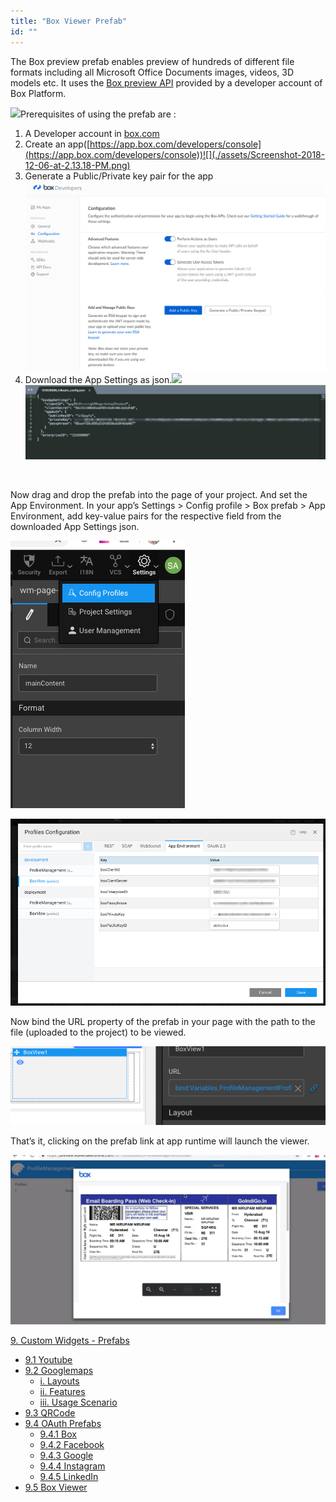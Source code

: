 ```yaml
---
title: "Box Viewer Prefab"
id: ""
---
```


The Box preview prefab enables preview of hundreds of different file formats including all Microsoft Office Documents images, videos, 3D models etc. It uses the [Box preview API](https://developer.box.com/docs/box-view) provided by a developer account of Box Platform.

[![](https://www.wavemaker.com./assets/Screenshot-2018-12-06-at-10.49.12-AM.png)](https://www.wavemaker.com./assets/Screenshot-2018-12-06-at-10.49.12-AM.png)Prerequisites of using the prefab are :

1. A Developer account in [box.com](https://developer.box.com/)
2. Create an app([https://app.box.com/developers/console](https://app.box.com/developers/console))![](./assets/Screenshot-2018-12-06-at-2.13.18-PM.png)
3. Generate a Public/Private key pair for the app ![](./assets/Screenshot-2018-12-06-at-2.15.18-PM.png)
4. Download the App Settings as json.![](./assets/Screenshot-2018-12-06-at-2.15.55-PM-1.png)![](./assets/skitch.png)

 

Now drag and drop the prefab into the page of your project. And set the App Environment. In your app’s Settings > Config profile > Box prefab > App Environment, add key-value pairs for the respective field from the downloaded App Settings json.

![](./assets/Screenshot-2018-12-06-at-3.27.56-PM.png)

![](./assets/Screenshot_2018-12-06_at_3_31_45_PM.png)

Now bind the URL property of the prefab in your page with the path to the file (uploaded to the project) to be viewed.

![](./assets/Screenshot-2018-12-06-at-3.26.34-PM.png)

That’s it, clicking on the prefab link at app runtime will launch the viewer.

![](./assets/Screenshot-2018-12-06-at-3.41.38-PM.png)

[9\. Custom Widgets - Prefabs](/learn/app-development/widgets/widget-library/#prefabs)

- [9.1 Youtube](/learn/app-development/widgets/prefab/youtube/)
- [9.2 Googlemaps](/learn/app-development/widgets/prefab/googlemaps/)
    - [i. Layouts](#layouts)
    - [ii. Features](#features)
    - [iii. Usage Scenario](#usage-scenario)
- [9.3 QRCode](/learn/app-development/widgets/prefab/qrcode/)
- [9.4 OAuth Prefabs](/learn/app-development/widgets/prefab/oauth-prefabs/)
    - [9.4.1 Box](/learn/app-development/widgets/prefab/oauth-prefabs/box/)
    - [9.4.2 Facebook](/learn/app-development/widgets/prefab/oauth-prefabs/facebook/)
    - [9.4.3 Google](/learn/app-development/widgets/prefab/oauth-prefabs/google/)
    - [9.4.4 Instagram](learn/app-development/widgets/prefab/oauth-prefabs/instagram/)
    - [9.4.5 LinkedIn](/learn/app-development/widgets/prefab/oauth-prefabs/linkedin/)
- [9.5 Box Viewer](/learn/app-development/widgets/prefab/box-viewer/)
